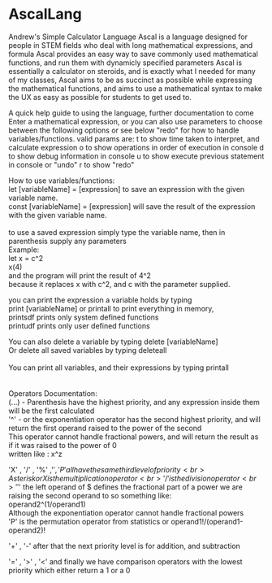 # AscalLang
Andrew's Simple Calculator Language
Ascal is a language designed for people in STEM fields who deal with long mathematical expressions, and formula
Ascal provides an easy way to save commonly used mathematical functions, and run them with dynamicly specified parameters
Ascal is essentially a calculator on steroids, and is exactly what I needed for many of my classes, 
Ascal aims to be as succinct as possible while expressing the mathematical functions, and aims to use a mathematical syntax 
to make the UX as easy as possible for students to get used to.

A quick help guide to using the language, further documentation to come<br>
Enter a mathematical expression, or you can also use 
parameters to choose between the following options or see below "redo" for how to handle variables/functions.
valid params are:
t to show time taken to interpret, and calculate expression
o to show operations in order of execution in console
d to show debug information in console
u to show execute previous statement in console or "undo"
r to show "redo"

How to use variables/functions:<br>
let [variableName] = [expression] to save an expression with the given variable name.<br>
const [variableName] = [expression] will save the result of the expression with the given variable name.<br>
<br>
to use a saved expression simply type the variable name, then in parenthesis supply any parameters
<br>
Example:<br>
let x = c^2<br>
x(4)<br>
and the program will print the result of 4^2<br>
because it replaces x with c^2, and c with the parameter supplied.<br>

you can print the expression a variable holds by typing<br>
print [variableName] or printall to print everything in memory,<br>
printsdf prints only system defined functions<br>
printudf prints only user defined functions<br>

You can also delete a variable by typing delete [variableName]<br>
Or delete all saved variables by typing deleteall<br>
<br>
You can print all variables, and their expressions by typing printall<br>
<br>
<br>
Operators Documentation:<br>
  (...) - Parenthesis have the highest priority, and any expression inside them will be the first calculated<br>
  '^' - or the exponentiation operator has the second highest priority, and will return the first operand raised to the power of the
  second<br>
  This operator cannot handle fractional powers, and will return the result as if it was raised to the power of 0<br>
  written like : x^z<br>
  
  'X' , '/' , '%' ,'$' , 'P' all have the same third level of priority<br>
  Asterisk or X is the multiplication operator<br>
  '/' is the division operator<br>
  '%' is not exactly modulus, as it returns the entire remainder, including the decimal part<br>
  '$' the left operand of $ defines the fractional part of a power we are raising the second operand to so something like:<br>
  operand2^(1/operand1)<br>
  Although the exponentiation operator cannot handle fractional powers<br>
  'P' is the permutation operator from statistics or operand1!/(operand1-operand2)!<br>
  
  '+' , '-' after that the next priority level is for addition, and subtraction<br>
  
  '=' , '>' , '<' and finally we have comparison operators with the lowest priority which either return a 1 or a 0<br>

